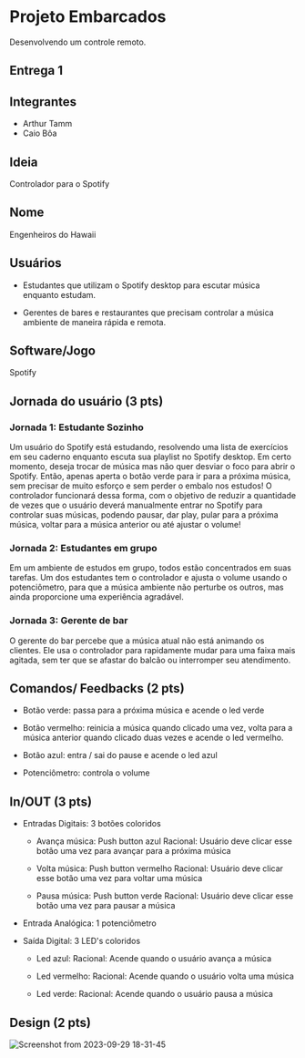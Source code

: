 # Projeto Embarcados

Desenvolvendo um controle remoto.

## Entrega 1

## Integrantes

- Arthur Tamm
- Caio Bôa

## Ideia

Controlador para o Spotify

## Nome

Engenheiros do Hawaii

## Usuários 

- Estudantes que utilizam o Spotify desktop para escutar música enquanto estudam.

- Gerentes de bares e restaurantes que precisam controlar a música ambiente de maneira rápida e remota.

## Software/Jogo 

Spotify

## Jornada do usuário (3 pts)

### Jornada 1: Estudante Sozinho

Um usuário do Spotify está estudando, resolvendo uma lista de exercícios em seu caderno enquanto escuta sua playlist no Spotify desktop. Em certo momento, deseja trocar de música mas não quer desviar o foco para abrir o Spotify. Então, apenas aperta o botão verde para ir para a próxima música, sem precisar de muito esforço e sem perder o embalo nos estudos! O controlador funcionará dessa forma, com o objetivo de reduzir a quantidade de vezes que o usuário deverá manualmente entrar no Spotify para controlar suas músicas, podendo pausar, dar play, pular para a próxima música, voltar para a música anterior ou até ajustar o volume!

### Jornada 2: Estudantes em grupo

Em um ambiente de estudos em grupo, todos estão concentrados em suas tarefas. Um dos estudantes tem o controlador e ajusta o volume usando o potenciômetro, para que a música ambiente não perturbe os outros, mas ainda proporcione uma experiência agradável.

### Jornada 3: Gerente de bar

O gerente do bar percebe que a música atual não está animando os clientes. Ele usa o controlador para rapidamente mudar para uma faixa mais agitada, sem ter que se afastar do balcão ou interromper seu atendimento.

## Comandos/ Feedbacks (2 pts)

- Botão verde: passa para a próxima música e acende o led verde

- Botão vermelho: reinicia a música quando clicado uma vez, volta para a música anterior quando clicado duas vezes e acende o led vermelho.

- Botão azul: entra / sai do pause e acende o led azul

- Potenciômetro: controla o volume


## In/OUT (3 pts)

- Entradas Digitais: 3 botões coloridos
   - Avança música: Push button azul
     Racional: Usuário deve clicar esse botão uma vez para avançar para a próxima música

   - Volta música: Push button vermelho
     Racional: Usuário deve clicar esse botão uma vez para voltar uma música

   - Pausa música: Push button verde
     Racional: Usuário deve clicar esse botão uma vez para pausar a música

- Entrada Analógica: 1 potenciômetro

- Saída Digital: 3 LED's coloridos
   - Led azul:
     Racional: Acende quando o usuário avança a música

   - Led vermelho:
     Racional: Acende quando o usuário volta uma música

   - Led verde:
     Racional: Acende quando o usuário pausa a música

## Design (2 pts)
![Screenshot from 2023-09-29 18-31-45](https://github.com/insper-classroom/23b-emb-proj-engenheiros-do-hawaii/assets/92441863/75035412-aff8-434c-9004-8680a21a9431)
